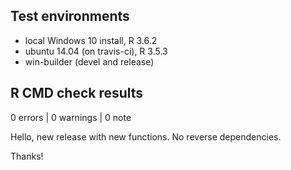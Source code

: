## Test environments
* local Windows 10 install, R 3.6.2
* ubuntu 14.04 (on travis-ci), R 3.5.3
* win-builder (devel and release)

## R CMD check results

0 errors | 0 warnings | 0 note


Hello, new release with new functions. No reverse dependencies.

Thanks!
